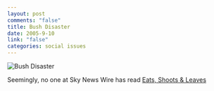 ```yaml
--- 
layout: post
comments: "false"
title: Bush Disaster
date: 2005-9-10
link: "false"
categories: social issues
---
```

<img src="http://zanshin.net/images/bushdisaster.jpg" title="Bush Disaster">

Seemingly, no one at Sky News Wire has read <a href="http://www.amazon.com/exec/obidos/tg/detail/-/1592400876/qid=1126380648/sr=8-1/ref=pd_bbs_1/104-6267095-6707919?v=glance&s=books&n=507846" title="Eats, Shoots and Leaves">Eats, Shoots & Leaves</a>
